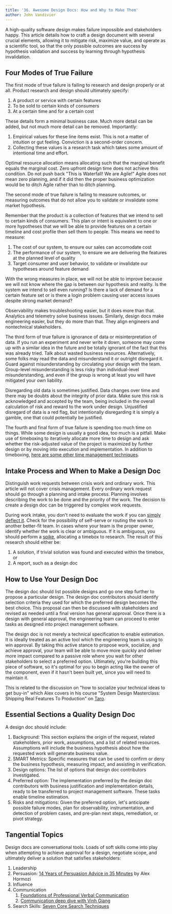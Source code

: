 ```yaml
---
title: '36. Awesome Design Docs: How and Why to Make Them'
author: John Vandivier
---
```


A high-quality software design makes failure impossible and stakeholders happy. This article details how to craft a design document with several crucial elements, allowing it to mitigate risk, maximize value, and operate as a scientific tool, so that the only possible outcomes are success by hypothesis validation and success by learning through hypothesis invalidation.

## Four Modes of True Failure

The first mode of true failure is failing to research and design properly or at all. Product research and design should ultimately specify:

1. A product or service with certain features
2. To be sold to certain kinds of consumers
3. At a certain time and for a certain cost

These details form a minimal business case. Much more detail can be added, but not much more detail can be removed. Importantly:

1. Empirical values for these line items exist. This is not a matter of intuition or gut feeling. Conviction is a second-order concern.
2. Collecting these values is a research task which takes some amount of intentional time and effort.

Optimal resource allocation means allocating such that the marginal benefit equals the marginal cost. Zero upfront design time does not achieve this condition. Do not push back "This is Waterfall! We are Agile!" Agile does not mean zero planning, and if it did then the proper business optimization would be to ditch Agile rather than to ditch planning.

The second mode of true failure is failing to measure outcomes, or measuring outcomes that do not allow you to validate or invalidate some market hypothesis.

Remember that the product is a collection of features that we intend to sell to certain kinds of consumers. This plan or intent is equivalent to one or more hypotheses that we will be able to provide features on a certain timeline and cost profile then sell them to people. This means we need to measure:

1. The cost of our system, to ensure our sales can accomodate cost
2. The performance of our system, to ensure we are delivering the features at the planned level of quality
3. Target consumer and user behavior, to validate or invalidate our hypotheses around feature demand

With the wrong measures in place, we will not be able to improve because we will not know where the gap is between our hypothesis and reality. Is the system we intend to sell even running? Is there a lack of demand for a certain feature set or is there a login problem causing user access issues despite strong market demand?

Observability makes troubleshooting easier, but it does more than that. Analytics and telemetry solve business issues. Similarly, design docs make engineering easier, but they do more than that. They align engineers and nontechnical stakeholders.

The third form of true failure is ignorance of data or misinterpretation of data. If you run an experiment and never write it down, someone may come up with a similar idea in the future and be totally ignorant of the fact that this was already tried. Talk about wasted business resources. Alternatively, some folks may read the data and misunderstand it or outright disregard it. Guard against misunderstanding by circulating your design with the team. Group-level misunderstanding is less risky than individual-level misunderstanding, and even if the group is wrong at least you will have mitigated your own liability.

Disregarding old data is sometimes justified. Data changes over time and there may be doubts about the integrity of prior data. Make sure this risk is acknowledged and accepted by the team, being included in the overall calculation of risk and reward to the work under design. Unjustified disregard of data is a red flag, but intentionally disregarding it is simply a gamble, one that could potentially be justified.

The fourth and final form of true failure is spending too much time on things. While some design is usually a good idea, too much is a pitfall. Make use of timeboxing to iteratively allocate more time to design and ask whether the risk-adjusted value of the project is maximized by further design or by moving into execution and implementation. In addition to timeboxing, [here are some other time management techniques](https://www.ladderly.io/blog/2025-04-18-time-management#time-management-tips-for-agile-business-process).

## Intake Process and When to Make a Design Doc

Distinguish work requests between crisis work and ordinary work. This article will not cover crisis management. Every ordinary work request should go through a planning and intake process. Planning involves describing the work to be done and the priority of the work. The decision to create a design doc can be triggered by complex work requests.

During work intake, you don't need to evaluate the work if you can [simply deflect it](https://www.ladderly.io/blog/2025-04-18-time-management#make-time-by-saying-no). Check for the possibility of self-serve or routing the work to another better-fit team. In cases where your team is the proper owner, identify whether the work is clear or ambiguous. If it is ambiguous, you should perform a [spike](https://www.wrike.com/agile-guide/faq/what-is-a-spike-story-in-agile/), allocating a timebox to research. The result of this research should either be:

1. A solution, if trivial solution was found and executed within the timebox, or
2. A report, such as a design doc

## How to Use Your Design Doc

The design doc should list possible designs and go one step further to propose a particular design. The design doc contributors should identify selection criteria they used for which the preferred design becomes the best choice. This proposal can then be discussed with stakeholders and revised as needed until a final version has general approval. Once there is a design with general approval, the engineering team can proceed to enter tasks as designed into project management software.

The design doc is not merely a technical specification to enable estimation. It is ideally treated as an active tool which the engineering team is using to win approval. By taking this active stance to propose work, socialize, and achieve approval, your team will be able to move more quickly and deliver more impact compared to a passive role where you wait for other stakeholders to select a preferred option. Ultimately, you're building this piece of software, so it's optimal for you to begin acting like the owner of the component, even if it hasn't been built yet, since you will need to maintain it.

This is related to the discussion on "how to socialize your technical ideas to get buy-in" which Alex covers in his course "System Design Masterclass: Shipping Real Features To Production" on [Taro](https://www.jointaro.com/r/johnv099/).

## Essential Sections a Quality Design Doc

A design doc should include:

1. Background: This section explains the origin of the request, related stakeholders, prior work, assumptions, and a list of related resources. Assumptions will include the business hypothesis about how the requested work will generate business value.
2. SMART Metrics: Specific measures that can be used to confirm or deny the business hypothesis, measuring impact, and assisting in verification.
3. Design options: The list of options that design doc contributors investigated.
4. Preferred option: The implementation preferred by the design doc contributors with business justification and implementation details, ready to be transferred to project management software. These tasks enable timeline estimation.
5. Risks and mitigations: Given the preferred option, let's anticipate possible failure modes, plan for observability, instrumentation, and detection of problem cases, and pre-plan next steps, remediation, or pivot strategy.

## Tangential Topics

Design docs are conversational tools. Loads of soft skills come into play when attempting to achieve approval for a design, negotiate scope, and ultimately deliver a solution that satisfies stakeholders:

1. Leadership
2. Persuasion: [14 Years of Persuasion Advice in 35 Minutes](https://www.youtube.com/watch?v=JDR-R--4HhM) by Alex Hormozi
3. Influence
4. Communication
   1. [Foundations of Professional Verbal Communication](https://www.ladderly.io/blog/2025-04-19-professional-communication)
   2. [Communication deep dive with Vinh Giang](https://www.youtube.com/watch?v=oIiv_335yus)
5. Search Skills: [Seven Core Search Techniques](https://www.ladderly.io/blog/2025-03-30-debugging-tips#seven-core-search-techniques)
